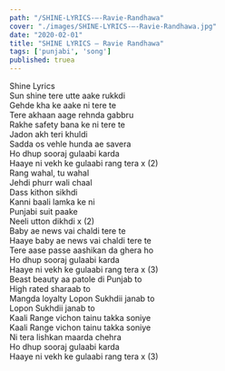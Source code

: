 ```yaml
---
path: "/SHINE-LYRICS-–-Ravie-Randhawa"
cover: "./images/SHINE-LYRICS-–-Ravie-Randhawa.jpg"
date: "2020-02-01"
title: "SHINE LYRICS – Ravie Randhawa"
tags: ['punjabi', 'song']
published: truea
---
```

  
Shine Lyrics  
Sun shine tere utte aake rukkdi  
Gehde kha ke aake ni tere te  
Tere akhaan aage rehnda gabbru  
Rakhe safety bana ke ni tere te  
Jadon akh teri khuldi  
Sadda os vehle hunda ae savera  
Ho dhup sooraj gulaabi karda  
Haaye ni vekh ke gulaabi rang tera x (2)  
Rang wahal, tu wahal  
Jehdi phurr wali chaal  
Dass kithon sikhdi  
Kanni baali lamka ke ni  
Punjabi suit paake  
Neeli utton dikhdi x (2)  
Baby ae news vai chaldi tere te  
Haaye baby ae news vai chaldi tere te  
Tere aase passe aashikan da ghera ho  
Ho dhup sooraj gulaabi karda  
Haaye ni vekh ke gulaabi rang tera x (3)  
Beast beauty aa patole di Punjab to  
High rated sharaab to  
Mangda loyalty Lopon Sukhdii janab to  
Lopon Sukhdii janab to  
Kaali Range vichon tainu takka soniye  
Kaali Range vichon tainu takka soniye  
Ni tera lishkan maarda chehra  
Ho dhup sooraj gulaabi karda  
Haaye ni vekh ke gulaabi rang tera x (3)  
